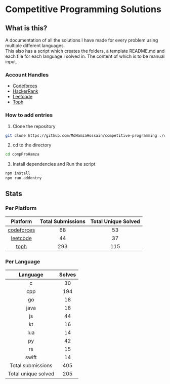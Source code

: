 # Competitive Programming Solutions

## What is this?

A documentation of all the solutions I have made for every problem using multiple different languages.\
This also has a script which creates the folders, a template README.md and each file for each language I solved in. The
content of which is to be manual input.

### Account Handles

<!-- - [AtCoder](https://atcoder.jp/users/HamzaHossain) -->
<!-- - [Codechef](https://www.codechef.com/users/hamzahossain) -->

- [Codeforces](https://codeforces.com/profile/hamzahossain)
- [HackerRank](https://www.hackerrank.com/profile/hamzahossain)
- [Leetcode](https://leetcode.com/u/hamzahossain/)
- [Toph](https://toph.co/u/hamzahossain)

### How to add entries

1. Clone the repository

```bash
git clone https://github.com/MdHamzaHossain/competitive-programming ./compProHamza
```

2. cd to the directory

```sh
cd compProHamza
```

3. Install dependencies and Run the script

```sh
npm install
npm run addentry
```

## Stats

### Per Platform

|               Platform              | Total Submissions | Total Unique Solved |
| :---------------------------------: | :---------------: | :-----------------: |
| [codeforces](<./solves/codeforces>) |         68        |          53         |
|   [leetcode](<./solves/leetcode>)   |         44        |          37         |
|       [toph](<./solves/toph>)       |        293        |         115         |

### Per Language

|       Language      | Solves |
| :-----------------: | :----: |
|          c          |   30   |
|         cpp         |   194  |
|          go         |   18   |
|         java        |   18   |
|          js         |   44   |
|          kt         |   16   |
|         lua         |   14   |
|          py         |   42   |
|          rs         |   15   |
|        swift        |   14   |
|  Total submissions  |   405  |
| Total unique solved |   205  |
